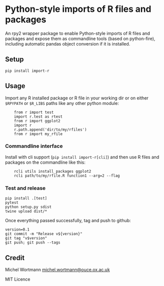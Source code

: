 # Python-style imports of R files and packages

An rpy2 wrapper package to enable Python-style imports of R files and packages
and expose them as commandline tools (based on python-fire), including automatic pandas
object conversion if it is installed.

## Setup
```
pip install import-r
```

## Usage
Import any R installed package or R file in your working dir or on either `$RPYPATH` or `$R_LIBS` paths
like any other python module:
```
    from r import test
    import r.test as rtest
    from r import ggplot2
    import r
    r.path.append('dir/to/my/rfiles')
    from r import my_rfile
```
### Commandline interface
Install with cli support (`pip install import-r[cli]`) and then use R files and packages on the commandline
like this:
```
    rcli utils install_packages ggplot2
    rcli path/to/my/rfile.R function1 --arg=2 --flag
```

### Test and release
```
pip install .[test]
pytest
python setup.py sdist
twine upload dist/*
```
Once everything passed successfully, tag and push to github:
```
version=0.1
git commit -m "Release v${version}"
git tag "v$version"
git push; git push --tags
```

## Credit
Michel Wortmann <michel.wortmann@ouce.ox.ac.uk>

MIT Licence
